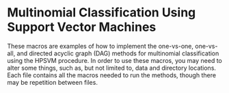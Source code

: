 # Multinomial Classification Using Support Vector Machines

These macros are examples of how to implement the one-vs-one, one-vs-all, and directed acyclic graph (DAG) methods for multinomial classification using the HPSVM procedure. In order to use these macros, you may need to alter some things, such as, but not limited to, data and directory locations. Each file contains all the macros needed to run the methods, though there may be repetition between files.
